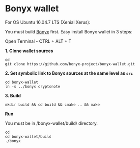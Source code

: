 # Bonyx wallet

For OS Ubuntu 16.04.7 LTS (Xenial Xerus):

You must build [Bonyx](https://github.com/bonyx-project/bonyx/) first. Easy install Bonyx wallet in 3 steps:

Open Terminal - CTRL + ALT + T

**1. Clone wallet sources**

```
cd
git clone https://github.com/bonyx-project/bonyx-wallet.git
```

**2. Set symbolic link to Bonyx sources at the same level as `src`**

```
cd bonyx-wallet
ln -s ../bonyx cryptonote
```

**3. Build**

```
mkdir build && cd build && cmake .. && make
```


**Run**

You must be in /bonyx-wallet/build/ directory.

```
cd
cd bonyx-wallet/build
./bonyx
```
